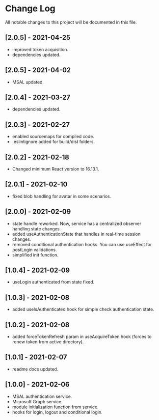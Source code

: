 # Change Log

All notable changes to this project will be documented in this file.

## [2.0.5] - 2021-04-25
-   improved token acquisition.
-   dependencies updated.

## [2.0.5] - 2021-04-02
-   MSAL updated.

## [2.0.4] - 2021-03-27
-   dependencies updated.

## [2.0.3] - 2021-02-27
-   enabled sourcemaps for compiled code.
-   .eslintignore added for build/dist folders.

## [2.0.2] - 2021-02-18
-   Changed minimum React version to 16.13.1.

## [2.0.1] - 2021-02-10
-   fixed blob handling for avatar in some scenarios.

## [2.0.0] - 2021-02-09
-   state handle reworked. Now, service has a centralized observer handling state changes.
-   added useAuthenticationState that handles in real-time session changes.
-   removed conditional authentication hooks. You can use useEffect for postLogin validations.
-   simplified init function.

## [1.0.4] - 2021-02-09
-   useLogin authenticated from state fixed.

## [1.0.3] - 2021-02-08
-   added useIsAuthenticated hook for simple check authentication state.

## [1.0.2] - 2021-02-08
-   added forceTokenRefresh param in useAcquireToken hook (forces to renew token from active directory).

## [1.0.1] - 2021-02-07
-   readme docs updated.

## [1.0.0] - 2021-02-06
-   MSAL authentication service.
-   Microsoft Graph service.
-   module initialization function from service.
-   hooks for login, logout and conditional login.
